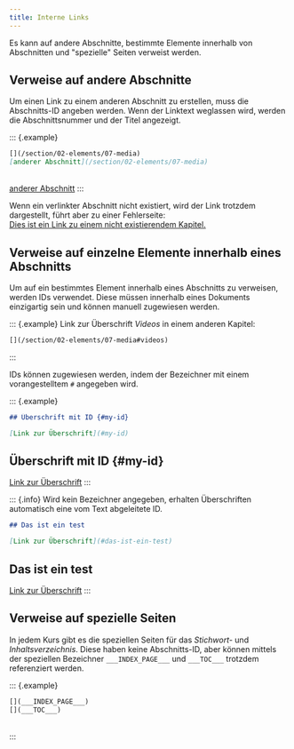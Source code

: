 ```yaml
---
title: Interne Links
---
```


Es kann auf andere Abschnitte, bestimmte Elemente innerhalb von Abschnitten und
"spezielle" Seiten verweist werden.

## Verweise auf andere Abschnitte

Um einen Link zu einem anderen Abschnitt zu erstellen, muss die Abschnitts-ID
angeben werden. Wenn der Linktext weglassen wird, werden die Abschnittsnummer
und der Titel angezeigt.

::: {.example}

```markdown
[](/section/02-elements/07-media)  
[anderer Abschnitt](/section/02-elements/07-media)
```

[](/section/02-elements/07-media)  
[anderer Abschnitt](/section/02-elements/07-media)
:::

Wenn ein verlinkter Abschnitt nicht existiert, wird der Link trotzdem
dargestellt, führt aber zu einer Fehlerseite:  
[Dies ist ein Link zu einem nicht existierendem
Kapitel.](/section/does-not-exist)

## Verweise auf einzelne Elemente innerhalb eines Abschnitts

Um auf ein bestimmtes Element innerhalb eines Abschnitts zu verweisen, werden
IDs verwendet. Diese müssen innerhalb eines Dokuments einzigartig sein und
können manuell zugewiesen werden.

::: {.example}
Link zur Überschrift _Videos_ in einem anderen Kapitel:

```markdown
[](/section/02-elements/07-media#videos)
```

[](/section/02-elements/07-media#videos)
:::

IDs können zugewiesen werden, indem der Bezeichner mit einem vorangestelltem `#`
angegeben wird.

::: {.example}

```markdown
## Überschrift mit ID {#my-id}

[Link zur Überschrift](#my-id)
```

## Überschrift mit ID {#my-id}

[Link zur Überschrift](#my-id)
:::

::: {.info}
Wird kein Bezeichner angegeben, erhalten Überschriften automatisch eine vom
Text abgeleitete ID.

```markdown
## Das ist ein test

[Link zur Überschrift](#das-ist-ein-test)
```

## Das ist ein test

[Link zur Überschrift](#das-ist-ein-test)
:::

## Verweise auf spezielle Seiten

In jedem Kurs gibt es die speziellen Seiten für das _Stichwort-_ und
_Inhaltsverzeichnis_. Diese haben keine Abschnitts-ID, aber können mittels der
speziellen Bezeichner `___INDEX_PAGE___` und `___TOC___` trotzdem referenziert
werden.

::: {.example}

```markdown
[](___INDEX_PAGE___)  
[](___TOC___)
```

[](___INDEX_PAGE___)  
[](___TOC___)
:::
